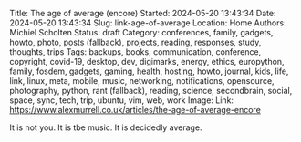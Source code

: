 Title: The age of average (encore)
Started: 2024-05-20 13:43:34
Date: 2024-05-20 13:43:34
Slug: link-age-of-average
Location: Home
Authors: Michiel Scholten
Status: draft
Category: 
conferences, family, gadgets, howto, photo, posts (fallback), projects, reading, responses, study, thoughts, trips
Tags: 
backups, books, communication, conference, copyright, covid-19, desktop, dev, digimarks, energy, ethics, europython, family, fosdem, gadgets, gaming, health, hosting, howto, journal, kids, life, link, linux, meta, mobile, music, networking, notifications, opensource, photography, python, rant (fallback), reading, science, secondbrain, social, space, sync, tech, trip, ubuntu, vim, web, work
Image: 
Link: https://www.alexmurrell.co.uk/articles/the-age-of-average-encore

It is not you. It is tbe music. It is decidedly average.
